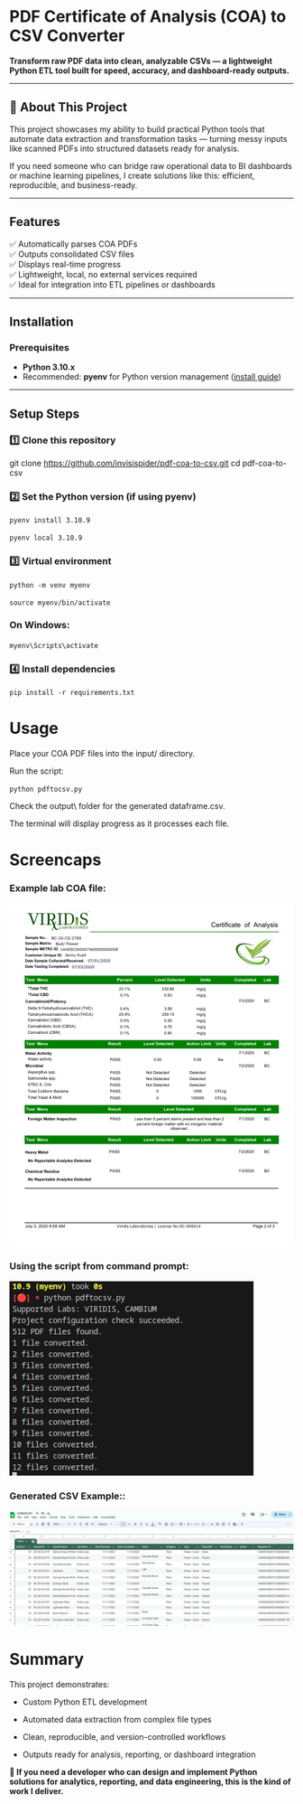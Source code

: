# PDF Certificate of Analysis (COA) to CSV Converter

**Transform raw PDF data into clean, analyzable CSVs — a lightweight Python ETL tool built for speed, accuracy, and dashboard-ready outputs.**  

---

## 🚀 About This Project

This project showcases my ability to build practical Python tools that automate data extraction and transformation tasks — turning messy inputs like scanned PDFs into structured datasets ready for analysis.  

If you need someone who can bridge raw operational data to BI dashboards or machine learning pipelines, I create solutions like this: efficient, reproducible, and business-ready.

---

## Features

✅ Automatically parses COA PDFs  
✅ Outputs consolidated CSV files  
✅ Displays real-time progress  
✅ Lightweight, local, no external services required  
✅ Ideal for integration into ETL pipelines or dashboards  

---

## Installation

### Prerequisites

- **Python 3.10.x**  
- Recommended: **pyenv** for Python version management ([install guide](https://github.com/pyenv/pyenv))

---


## Setup Steps

### 1️⃣ Clone this repository
git clone https://github.com/invisispider/pdf-coa-to-csv.git
cd pdf-coa-to-csv

### 2️⃣ Set the Python version (if using pyenv)
`pyenv install 3.10.9`

`pyenv local 3.10.9`

### 3️⃣ Virtual environment
`python -m venv myenv`

`source myenv/bin/activate`

### On Windows: 
`myenv\Scripts\activate`

### 4️⃣ Install dependencies
`pip install -r requirements.txt`



# Usage

Place your COA PDF files into the input/ directory.

Run the script:

`python pdftocsv.py`

Check the output\ folder for the generated dataframe.csv.

The terminal will display progress as it processes each file.

# Screencaps

### Example lab COA file:

![Alt text](screenshots/Screenshot_COA_PDF.png)

### Using the script from command prompt:
![Alt text](screenshots/Screenshot_COA_Read.png)

### Generated CSV Example::
![Alt text](screenshots/Screenshot_Output_csv.png)

# Summary

This project demonstrates:

- Custom Python ETL development

- Automated data extraction from complex file types

- Clean, reproducible, and version-controlled workflows

- Outputs ready for analysis, reporting, or dashboard integration

**🏁 If you need a developer who can design and implement Python solutions for analytics, reporting, and data engineering, this is the kind of work I deliver.**
